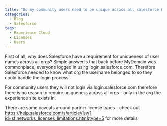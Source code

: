```yaml
---
title: "Do my community users need to be unique across all salesforce Orgs?"
categories:
  - Blog
  - Salesforce
tags:
  - Experience Cloud
  - Licenses
  - Users
---
```


First of all, why does Salesforce have a requirement for uniqueness of user names across all orgs? Simple answer is that back before MyDomain was commonplace, everyone logged in using login.salesforce.com. Therefore Salesforce needed to know what org the username belonged to so they could handle the login process.


For community users they will not login via login.salesforce.com therefore there is no reason to require uniqueness across all orgs - only in the org the experience site exists in. 


There are some caveats around partner license types - check out https://help.salesforce.com/s/articleView?id=sf.networks_licenses_limitations.htm&type=5 for more details
